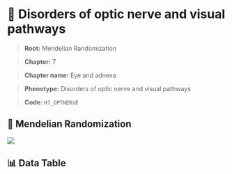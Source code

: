 # 🧪 Disorders of optic nerve and visual pathways

> **Root:** Mendelian Randomization

> **Chapter:** 7  

> **Chapter name:** Eye and adnexa

> **Phenotype:** Disorders of optic nerve and visual pathways  

> **Code:** `H7_OPTNERVE`

## 🧬 Mendelian Randomization  

<img src="/MR/Figures/Forward/H7_OPTNERVE.png"/>

## 📊 Data Table

<CsvTableMRF src="/public/MR/Data/Forward/H7_OPTNERVE.csv"/>
